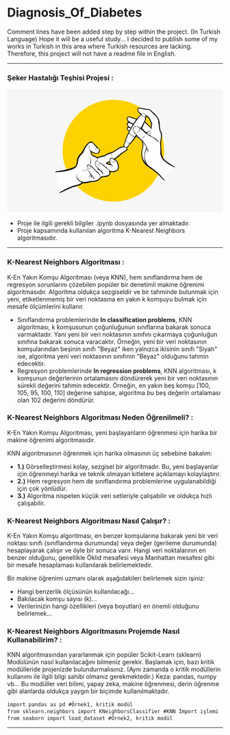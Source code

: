 # Diagnosis_Of_Diabetes

Comment lines have been added step by step within the project. (In Turkish Language) Hope it will be a useful study... I decided to publish some of my works in Turkish in this area where Turkish resources are lacking. Therefore, this project will not have a readme file in English.

---
### Şeker Hastalığı Teşhisi Projesi :
  <img algin = "center" src="Diabetes_image.jpeg">

* Proje ile ilgili gerekli bilgiler .ipynb dosyasında yer almaktadır. 
* Proje kapsamında kullanılan algoritma K-Nearest Neighbors algoritmasıdır.

--- 
###  K-Nearest Neighbors Algoritması :

K-En Yakın Komşu Algoritması (veya KNN), hem sınıflandırma hem de regresyon sorunlarını çözebilen popüler bir denetimli makine öğrenimi algoritmasıdır. Algoritma oldukça sezgiseldir ve bir tahminde bulunmak için yeni, etiketlenmemiş bir veri noktasına en yakın k komşuyu bulmak için mesafe ölçümlerini kullanır. 
* Sınıflandırma problemlerinde **In classification problems**, KNN algoritması, k komşusunun çoğunluğunun sınıflarına bakarak sonuca varmaktadır. Yani yeni bir veri noktasının sınıfını çıkarmaya çoğunluğun sınıfına bakarak sonuca varacaktır. Örneğin, yeni bir veri noktasının komşularından beşinin sınıfı "Beyaz" iken yalnızca ikisinin sınıfı "Siyah" ise, algoritma yeni veri noktasının sınıfının "Beyaz" olduğunu tahmin edecektir.
* Regresyon problemlerinde **In regression problems**, KNN algoritması, k komşunun değerlerinin ortalamasını döndürerek yeni bir veri noktasının sürekli değerini tahmin edecektir. Örneğin, en yakın beş komşu [100, 105, 95, 100, 110] değerine sahipse, algoritma bu beş değerin ortalaması olan 102 değerini döndürür.

###  K-Nearest Neighbors Algoritması Neden Öğrenilmeli? :

K-En Yakın Komşu Algoritması, yeni başlayanların öğrenmesi için harika bir makine öğrenimi algoritmasıdır.

KNN algoritmasının öğrenmek için harika olmasının üç sebebine bakalım:

* **1.)** Görselleştirmesi kolay, sezgisel bir algoritmadır. Bu, yeni başlayanlar için öğrenmeyi harika ve teknik olmayan kitlelere açıklamayı kolaylaştırır.
* **2.)** Hem regresyon hem de sınıflandırma problemlerine uygulanabildiği için çok yönlüdür.
* **3.)** Algoritma nispeten küçük veri setleriyle çalışabilir ve oldukça hızlı çalışabilir. 

###  K-Nearest Neighbors Algoritması Nasıl Çalışır? :

K-En Yakın Komşu algoritması, en benzer komşularına bakarak yeni bir veri noktası sınıfı (sınıflandırma durumunda) veya değer (gerileme durumunda) hesaplayarak çalışır ve öyle bir sonuca varır. Hangi veri noktalarının en benzer olduğunu, genellikle  Öklid mesafesi veya Manhattan mesafesi gibi bir mesafe hesaplaması kullanılarak belirlemektedir.

Bir makine öğrenimi uzmanı olarak aşağıdakileri belirlemek sizin işiniz:

* Hangi benzerlik ölçüsünün kullanılacağı...
* Bakılacak komşu sayısı (k)...
* Verilerinizin hangi özellikleri (veya boyutları) en önemli olduğunu belirlemek...

###  K-Nearest Neighbors Algoritmasını Projemde Nasıl Kullanabilirim? :

KNN algoritmasından yararlanmak için popüler Scikit-Learn (sklearn) Modülünün nasıl kullanılacağını bilmeniz gerekir. Başlamak için, bazı kritik modülleride projenizde bulundurmalısınız. (Aynı zamanda o kritik modüllerin kullanımı ile ilgili bilgi sahibi olmanız gerekmektedir.) Keza: pandas, numpy vb... Bu modüller veri bilimi, yapay zeka, makine öğrenmesi, derin öğrenme gibi alanlarda oldukça yaygın bir biçimde kullanılmaktadır.

```console
import pandas as pd #Örnek1, kritik modül
from sklearn.neighbors import KNeighborsClassifier #KNN İmport işlemi
from seaborn import load_dataset #Örnek2, kritik modül
```
---
